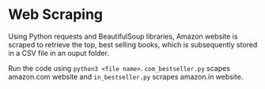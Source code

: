 # Web Scraping

Using Python requests and BeautifulSoup libraries, Amazon website is scraped to retrieve the top, best selling books, which is subsequently stored in a CSV file in an ouput folder.

Run the code using `python3 <file name>`. `com_bestseller.py` scapes amazon.com website and `in_bestseller.py` scrapes amazon.in website.
